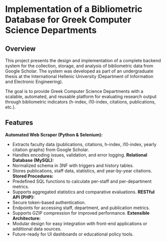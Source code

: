 # Implementation of a Bibliometric Database for Greek Computer Science Departments

## Overview

This project presents the design and implementation of a complete backend system for the collection, storage, and analysis of bibliometric data from Google Scholar.
The system was developed as part of an undergraduate thesis at the International Hellenic University (Department of Information and Electronic Engineering).

The goal is to provide Greek Computer Science Departments with a scalable, automated, and reusable platform for evaluating research output through bibliometric indicators (h-index, i10-index, citations, publications, etc.).

## Features

**Automated Web Scraper (Python & Selenium):**
  - Extracts faculty data (publications, citations, h-index, i10-index, yearly citation graphs) from Google Scholar.
  - Handles encoding issues, validation, and error logging.
**Relational Database (MySQL):**
  - Normalized schema in 3NF with triggers and history tables.
  - Stores publications, staff data, statistics, and year-by-year citations.
**Stored Procedures:**
  - Predefined SQL functions to calculate per-staff and per-department metrics.
  - Supports aggregated statistics and comparative evaluations.
**RESTful API (PHP):**
  - Secure token-based authentication.
  - Endpoints for accessing staff, department, and publication metrics.
  - Supports GZIP compression for improved performance.
**Extensible Architecture:**
  - Modular design for easy integration with front-end applications or additional data sources.
  - Future-ready for UI dashboards or educational policy tools.
